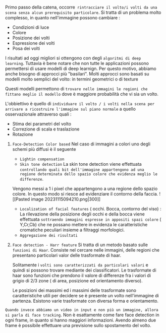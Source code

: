Primo passo della catena, occorre` rintracciare il volto/i volti da una scena senza alcun prerequisito particolare`. Si tratta di un problema molto complesso, in quanto nell'immagine possono cambiare :
- Condizioni di luce
- Colore
- Posizione dei volti
- Espressione dei volti
- Posa dei volti

I risultati ad oggi migliori si ottengono con degli `algoritmi di deep learning`. Tuttavia è bene notare che non tutte le applicazioni possono permettersi di usare modelli di deep learnign.
Per questo motivo, abbiamo anche bisogno di approcci più "basilari".
Molti approcci sono basati su modelli molto semplici del volto: in termini geometrici o di texture

Questi modelli permettono di `trovare nelle immagini le regioni che fittano meglio il modello` dove è maggiore probabilità che vi sia un volto.

L'obbiettivo è quello di `individuare il volto / i volti nella scena per arrivare a ricostruire l'immagine sul piano normale` a quello osservazionale attraverso quali :
- Stima dei parametri del volto
- Correzione di scala e traslazione
- Rotazione


1. `Face-Detection Color based`
	Nel caso di immagini a colori uno degli schemi più diffusi è il seguente
	- `Lightin compensation`
	- `Skin tone detection`
	La skin tone detection viene effettuata `controllando quali bit dell'immagine appartengono ad una regione determinata dello spazio colore che evidenza meglio le differenze`.
	
	Vengono messi a 1 i pixel che appartengono a una regione dello spazio colore. In questo modo si riesce ad evidenziare il contorno della faccia.
	![[Pasted image 20231115094210.png|300]]
	
	- `Localization of facial features` ( occhi. Bocca, contorno del viso) :
	La rilevazione della posizione degli occhi e della bocca viene effettuata `sottraendo immagini espresse in appositi spazi colore` ( Y,Cr,Cb) che ne possano mettere in evidenza le caratteristiche cromatiche peculiari insieme a filtraggi morfologici.
	- `Aggregazione dei risultati`
2. `Face detection - Harr feature`
	Si tratta di un metodo basato sulle `funzioni di Haar`. Consiste nel cercare nelle immagini, delle regioni che presentano particolari valor delle trasformate di haar.
	
	Solitamente i `volti sono caratterizzati da particolari valori` e quindi si possono trovare mediante dei classificatori. Le trasformate di haar sono funzioni che prendono il valore di differenze fra i valori di grigio di 2/3 zone ( di area, posizione ed orientamento diverso).
	
	Le posizioni dei massimi ed i massimi delle trasformate sono caratteristiche utili per decidere se è presente un volto nell'immagine di partenza.
	Esistono varie trasformate con diversa forma e orientamento.

`Quando invece abbiamo un video in input e non più un immagine, allora si parla di face tracking`. Non è esattamente come fare face detection in ogni frame, in quanto si hanno maggiori informazioni.
Avendo almeno due frame è possibile effettuare una previsione sullo spostamento del volto.